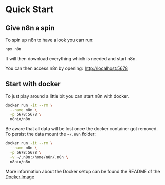 # Quick Start


## Give n8n a spin

To spin up n8n to have a look you can run:

```bash
npx n8n
```

It will then download everything which is needed and start n8n.

You can then access n8n by opening:
[http://localhost:5678](http://localhost:5678)


## Start with docker

To just play around a little bit you can start n8n with docker.

```bash
docker run -it --rm \
  --name n8n \
  -p 5678:5678 \
  n8nio/n8n
```

Be aware that all data will be lost once the docker container got removed. To
persist the data mount the `~/.n8n` folder:

```bash
docker run -it --rm \
  --name n8n \
  -p 5678:5678 \
  -v ~/.n8n:/home/n8n/.n8n \
  n8nio/n8n
```

More information about the Docker setup can be found the README of the
[Docker Image](https://github.com/n8n-io/n8n/blob/master/docker/images/n8n/README.md)
